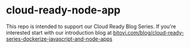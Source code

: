 # cloud-ready-node-app
This repo is intended to support our Cloud Ready Blog Series. If you're interested start with our introduction blog at [bitovi.com/blog/cloud-ready-series-dockerize-javascript-and-node-apps](https://www.bitovi.com/blog/cloud-ready-series-dockerize-javascript-and-node-apps)
